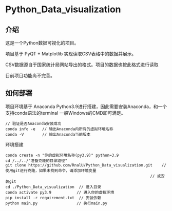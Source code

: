 # Python_Data_visualization
## 介绍

这是一个Python数据可视化的项目。

项目基于 PyQT + Matplotlib 实现读取CSV表格中的数据并展示。

CSV数据源自于国家统计局网站导出的格式。项目的数据也按此格式进行读取

目前项目功能尚不完善。

## 如何部署

项目环境基于 Anaconda Python3.9进行搭建，因此需要安装Anaconda，和一个支持conda语法的terminal 一般Windows的CMD即可满足。

```
// 验证是否Anaconda安装成功
conda info -e	// 输出Anaconda内所有的虚拟环境名称
conda -V        // 输出Anaconda当前版本
```

环境搭建

```
conda create -n "你的虚拟环境名称(py3.9)" python=3.9	
cd /../../"准备克隆的目录路径"
git clone https://github.com/RnalU/Python_Data_visualization.git	// 使用git进行克隆，如果未找到命令，请添加环境变量
															   // 或安装git
cd ./Python_Data_visualization	// 进入目录
conda activate py3.9 		   // 进入你的虚拟环境
pip install -r requirement.txt	// 安装依赖
python main.py				   // 执行main.py
```


